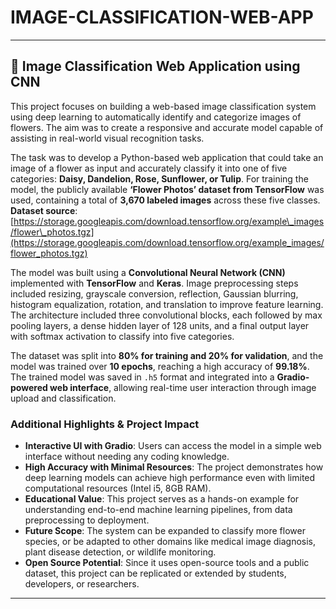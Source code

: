 # IMAGE-CLASSIFICATION-WEB-APP

---

## 🌼 Image Classification Web Application using CNN

This project focuses on building a web-based image classification system using deep learning to automatically identify and categorize images of flowers. The aim was to create a responsive and accurate model capable of assisting in real-world visual recognition tasks.

The task was to develop a Python-based web application that could take an image of a flower as input and accurately classify it into one of five categories: **Daisy, Dandelion, Rose, Sunflower, or Tulip**. For training the model, the publicly available **‘Flower Photos’ dataset from TensorFlow** was used, containing a total of **3,670 labeled images** across these five classes.
**Dataset source**: [https://storage.googleapis.com/download.tensorflow.org/example\_images/flower\_photos.tgz](https://storage.googleapis.com/download.tensorflow.org/example_images/flower_photos.tgz)

The model was built using a **Convolutional Neural Network (CNN)** implemented with **TensorFlow** and **Keras**. Image preprocessing steps included resizing, grayscale conversion, reflection, Gaussian blurring, histogram equalization, rotation, and translation to improve feature learning. The architecture included three convolutional blocks, each followed by max pooling layers, a dense hidden layer of 128 units, and a final output layer with softmax activation to classify into five categories.

The dataset was split into **80% for training and 20% for validation**, and the model was trained over **10 epochs**, reaching a high accuracy of **99.18%**. The trained model was saved in `.h5` format and integrated into a **Gradio-powered web interface**, allowing real-time user interaction through image upload and classification.

### Additional Highlights & Project Impact

* **Interactive UI with Gradio**: Users can access the model in a simple web interface without needing any coding knowledge.
* **High Accuracy with Minimal Resources**: The project demonstrates how deep learning models can achieve high performance even with limited computational resources (Intel i5, 8GB RAM).
* **Educational Value**: This project serves as a hands-on example for understanding end-to-end machine learning pipelines, from data preprocessing to deployment.
* **Future Scope**: The system can be expanded to classify more flower species, or be adapted to other domains like medical image diagnosis, plant disease detection, or wildlife monitoring.
* **Open Source Potential**: Since it uses open-source tools and a public dataset, this project can be replicated or extended by students, developers, or researchers.

---


